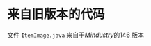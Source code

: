 # 来自旧版本的代码

文件 `ItemImage.java` 来自于[*Mindustry*](https://github.com/Anuken/Mindustry/tree/10e1680d3b38e1a213be7bbcad5cde0b03801856)的[146 版本](https://github.com/Anuken/Mindustry/blob/10e1680d3b38e1a213be7bbcad5cde0b03801856/core/src/mindustry/ui/ItemImage.java)
